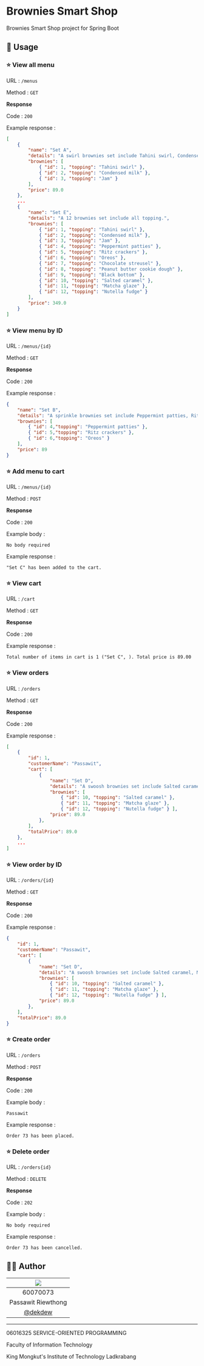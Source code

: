# Brownies Smart Shop
Brownies Smart Shop project for Spring Boot

## 🌱 Usage

### ⭐ View all menu
URL : `/menus`

Method : `GET`

**Response**

Code : `200`

Example response :

```json
[
	{
		"name": "Set A",
		"details": "A swirl brownies set include Tahini swirl, Condensed milk and Jam.",
		"brownies": [
			{ "id": 1, "topping": "Tahini swirl" },
			{ "id": 2, "topping": "Condensed milk" },
			{ "id": 3, "topping": "Jam" }
		],
		"price": 89.0
	},
	...
	{
		"name": "Set E",
		"details": "A 12 brownies set include all topping.",
		"brownies": [
			{ "id": 1, "topping": "Tahini swirl" },
			{ "id": 2, "topping": "Condensed milk" },
			{ "id": 3, "topping": "Jam" },
			{ "id": 4, "topping": "Peppermint patties" },
			{ "id": 5, "topping": "Ritz crackers" },
			{ "id": 6, "topping": "Oreos" },
			{ "id": 7, "topping": "Chocolate streusel" },
			{ "id": 8, "topping": "Peanut butter cookie dough" },
			{ "id": 9, "topping": "Black bottom" },
			{ "id": 10, "topping": "Salted caramel" },
			{ "id": 11, "topping": "Matcha glaze" },
			{ "id": 12, "topping": "Nutella fudge" }
		],
		"price": 349.0
	}
]
```

### ⭐ View menu by ID
URL : `/menus/{id}`

Method : `GET`

**Response**

Code : `200`

Example response :

```json
{
	"name": "Set B",
	"details": "A sprinkle brownies set include Peppermint patties, Ritz crackers and Oreos.",
	"brownies": [
		{ "id": 4,"topping": "Peppermint patties" },
		{ "id": 5,"topping": "Ritz crackers" },
		{ "id": 6,"topping": "Oreos" }
	],
	"price": 89
}
```

### ⭐ Add menu to cart
URL : `/menus/{id}`

Method : `POST`

**Response**

Code : `200`

Example body :

`No body required`

Example response :

`"Set C" has been added to the cart.`

### ⭐ View cart
URL : `/cart`

Method : `GET`

**Response**

Code : `200`

Example response :

`Total number of items in cart is 1 ("Set C", ). Total price is 89.00`

### ⭐ View orders

URL : `/orders`

Method : `GET`

**Response**

Code : `200`

Example response :

```json
[
	{
		"id": 1,
		"customerName": "Passawit",
		"cart": [
			{
				"name": "Set D",
				"details": "A swoosh brownies set include Salted caramel, Matcha glaze and Nutella fudge.",
				"brownies": [
					{ "id": 10, "topping": "Salted caramel" },
					{ "id": 11, "topping": "Matcha glaze" },
					{ "id": 12, "topping": "Nutella fudge" } ],
				"price": 89.0
			},
		],
		"totalPrice": 89.0
	},
	...
]
```

### ⭐ View order by ID
URL : `/orders/{id}`

Method : `GET`

**Response**

Code : `200`

Example response :

```json
{
	"id": 1,
	"customerName": "Passawit",
	"cart": [
		{
			"name": "Set D",
			"details": "A swoosh brownies set include Salted caramel, Matcha glaze and Nutella fudge.",
			"brownies": [
				{ "id": 10, "topping": "Salted caramel" },
				{ "id": 11, "topping": "Matcha glaze" },
				{ "id": 12, "topping": "Nutella fudge" } ],
			"price": 89.0
		},
	],
	"totalPrice": 89.0
}
```

### ⭐ Create order
URL : `/orders`

Method : `POST`

**Response**

Code : `200`

Example body :

`Passawit`

Example response :

`Order 73 has been placed.`

### ⭐ Delete order
URL : `/orders{id}`

Method : `DELETE`

**Response**

Code : `202`

Example body :

`No body required`

Example response :

`Order 73 has been cancelled.`

## 👨‍💻 Author
|![](https://avatars3.githubusercontent.com/u/32861458?s=150&v=4)|
|:-:|
|60070073|
|Passawit Riewthong|
|[@dekdew](https://github.com/dekdew)|

---
06016325 SERVICE-ORIENTED PROGRAMMING

Faculty of Information Technology

King Mongkut's Institute of Technology Ladkrabang
